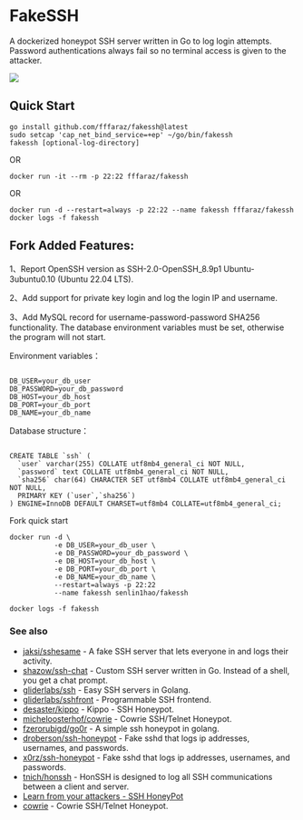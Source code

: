 # FakeSSH

A dockerized honeypot SSH server written in Go to log login attempts.
Password authentications always fail so no terminal access is given to the attacker.

[![](http://dockeri.co/image/fffaraz/fakessh)](https://hub.docker.com/r/fffaraz/fakessh)

## Quick Start

```
go install github.com/fffaraz/fakessh@latest
sudo setcap 'cap_net_bind_service=+ep' ~/go/bin/fakessh
fakessh [optional-log-directory]
```

OR

```
docker run -it --rm -p 22:22 fffaraz/fakessh
```

OR

```
docker run -d --restart=always -p 22:22 --name fakessh fffaraz/fakessh
docker logs -f fakessh
```

## Fork Added Features:

1、Report OpenSSH version as SSH-2.0-OpenSSH_8.9p1 Ubuntu-3ubuntu0.10 (Ubuntu 22.04 LTS).

2、Add support for private key login and log the login IP and username.

3、Add MySQL record for username-password-password SHA256 functionality. The database environment variables must be set, otherwise the program will not start.

Environment variables：
```

DB_USER=your_db_user
DB_PASSWORD=your_db_password
DB_HOST=your_db_host
DB_PORT=your_db_port
DB_NAME=your_db_name

```

Database structure：
```

CREATE TABLE `ssh` (
  `user` varchar(255) COLLATE utf8mb4_general_ci NOT NULL,
  `password` text COLLATE utf8mb4_general_ci NOT NULL,
  `sha256` char(64) CHARACTER SET utf8mb4 COLLATE utf8mb4_general_ci NOT NULL,
  PRIMARY KEY (`user`,`sha256`)
) ENGINE=InnoDB DEFAULT CHARSET=utf8mb4 COLLATE=utf8mb4_general_ci;

```

Fork quick start
```
docker run -d \
           -e DB_USER=your_db_user \
           -e DB_PASSWORD=your_db_password \
           -e DB_HOST=your_db_host \
           -e DB_PORT=your_db_port \
           -e DB_NAME=your_db_name \
           --restart=always -p 22:22
           --name fakessh senlin1hao/fakessh

docker logs -f fakessh
```

### See also

* [jaksi/sshesame](https://github.com/jaksi/sshesame) - A fake SSH server that lets everyone in and logs their activity.
* [shazow/ssh-chat](https://github.com/shazow/ssh-chat) - Custom SSH server written in Go. Instead of a shell, you get a chat prompt.
* [gliderlabs/ssh](https://github.com/gliderlabs/ssh) - Easy SSH servers in Golang.
* [gliderlabs/sshfront](https://github.com/gliderlabs/sshfront) - Programmable SSH frontend.
* [desaster/kippo](https://github.com/desaster/kippo) - Kippo - SSH Honeypot.
* [micheloosterhof/cowrie](https://github.com/micheloosterhof/cowrie) - Cowrie SSH/Telnet Honeypot.
* [fzerorubigd/go0r](https://github.com/fzerorubigd/go0r) - A simple ssh honeypot in golang.
* [droberson/ssh-honeypot](https://github.com/droberson/ssh-honeypot) - Fake sshd that logs ip addresses, usernames, and passwords.
* [x0rz/ssh-honeypot](https://github.com/x0rz/ssh-honeypot) - Fake sshd that logs ip addresses, usernames, and passwords.
* [tnich/honssh](https://github.com/tnich/honssh) - HonSSH is designed to log all SSH communications between a client and server.
* [Learn from your attackers - SSH HoneyPot](https://www.robertputt.co.uk/learn-from-your-attackers-ssh-honeypot.html)
* [cowrie](https://github.com/cowrie/cowrie) - Cowrie SSH/Telnet Honeypot.
